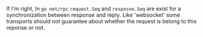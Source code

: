 If I'm right, In `go net/rpc` `request.Seq` and `resposne.Seq` are exist for a synchronization between response and reply.
Like 'websocket' some transports should not guarantee about whether the request is belong to this reponse or not.
